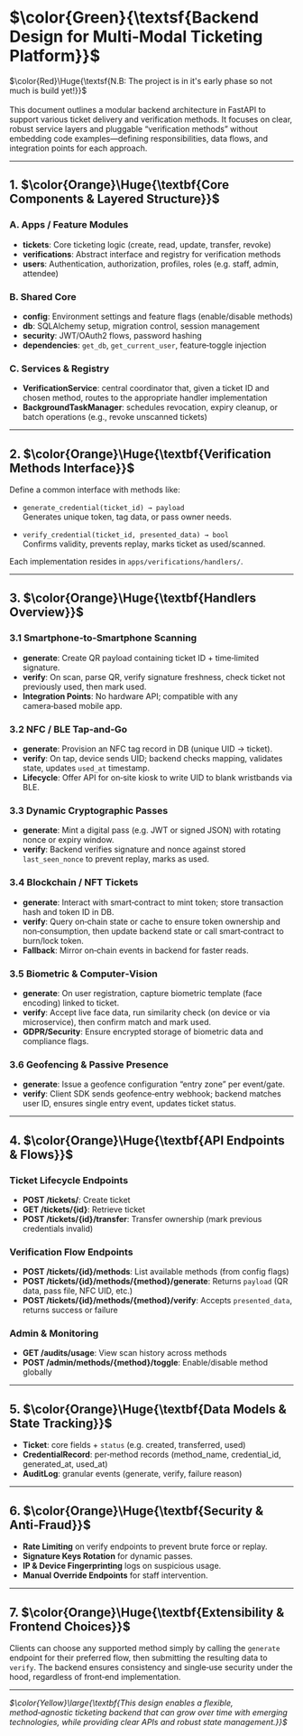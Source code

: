 #  $\color{Green}{\textsf{Backend Design for Multi‑Modal Ticketing Platform}}$

$\color{Red}\Huge{\textsf{N.B: The project is in it's early phase so not much is build yet!}}$
<br></br>
This document outlines a modular backend architecture in FastAPI to support various ticket delivery and verification methods. It focuses on clear, robust service layers and pluggable “verification methods” without embedding code examples—defining responsibilities, data flows, and integration points for each approach.

---

## 1.  $\color{Orange}\Huge{\textbf{Core Components & Layered Structure}}$

### A. Apps / Feature Modules
- **tickets**: Core ticketing logic (create, read, update, transfer, revoke)
- **verifications**: Abstract interface and registry for verification methods
- **users**: Authentication, authorization, profiles, roles (e.g. staff, admin, attendee)

### B. Shared Core
- **config**: Environment settings and feature flags (enable/disable methods)
- **db**: SQLAlchemy setup, migration control, session management
- **security**: JWT/OAuth2 flows, password hashing
- **dependencies**: `get_db`, `get_current_user`, feature‑toggle injection

### C. Services & Registry
- **VerificationService**: central coordinator that, given a ticket ID and chosen method, routes to the appropriate handler implementation
- **BackgroundTaskManager**: schedules revocation, expiry cleanup, or batch operations (e.g., revoke unscanned tickets)

---

## 2.  $\color{Orange}\Huge{\textbf{Verification Methods Interface}}$

Define a common interface with methods like:
- `generate_credential(ticket_id) → payload`  
  Generates unique token, tag data, or pass owner needs.

- `verify_credential(ticket_id, presented_data) → bool`  
  Confirms validity, prevents replay, marks ticket as used/scanned.

Each implementation resides in `apps/verifications/handlers/`.

---

## 3.  $\color{Orange}\Huge{\textbf{Handlers Overview}}$

### 3.1 Smartphone‑to‑Smartphone Scanning
- **generate**: Create QR payload containing ticket ID + time‑limited signature.  
- **verify**: On scan, parse QR, verify signature freshness, check ticket not previously used, then mark used.
- **Integration Points**: No hardware API; compatible with any camera‑based mobile app.

### 3.2 NFC / BLE Tap‑and‑Go
- **generate**: Provision an NFC tag record in DB (unique UID → ticket).  
- **verify**: On tap, device sends UID; backend checks mapping, validates state, updates `used_at` timestamp.
- **Lifecycle**: Offer API for on‑site kiosk to write UID to blank wristbands via BLE.

### 3.3 Dynamic Cryptographic Passes
- **generate**: Mint a digital pass (e.g. JWT or signed JSON) with rotating nonce or expiry window.  
- **verify**: Backend verifies signature and nonce against stored `last_seen_nonce` to prevent replay, marks as used.

### 3.4 Blockchain / NFT Tickets
- **generate**: Interact with smart‑contract to mint token; store transaction hash and token ID in DB.  
- **verify**: Query on‑chain state or cache to ensure token ownership and non‑consumption, then update backend state or call smart‑contract to burn/lock token.
- **Fallback**: Mirror on‑chain events in backend for faster reads.

### 3.5 Biometric & Computer‑Vision
- **generate**: On user registration, capture biometric template (face encoding) linked to ticket.  
- **verify**: Accept live face data, run similarity check (on device or via microservice), then confirm match and mark used.  
- **GDPR/Security**: Ensure encrypted storage of biometric data and compliance flags.

### 3.6 Geofencing & Passive Presence
- **generate**: Issue a geofence configuration “entry zone” per event/gate.  
- **verify**: Client SDK sends geofence‑entry webhook; backend matches user ID, ensures single entry event, updates ticket status.

---

## 4.  $\color{Orange}\Huge{\textbf{API Endpoints & Flows}}$

### Ticket Lifecycle Endpoints
- **POST /tickets/**: Create ticket
- **GET /tickets/{id}**: Retrieve ticket
- **POST /tickets/{id}/transfer**: Transfer ownership (mark previous credentials invalid)

### Verification Flow Endpoints
- **POST /tickets/{id}/methods**: List available methods (from config flags)
- **POST /tickets/{id}/methods/{method}/generate**: Returns `payload` (QR data, pass file, NFC UID, etc.)
- **POST /tickets/{id}/methods/{method}/verify**: Accepts `presented_data`, returns success or failure

### Admin & Monitoring
- **GET /audits/usage**: View scan history across methods
- **POST /admin/methods/{method}/toggle**: Enable/disable method globally

---

## 5.  $\color{Orange}\Huge{\textbf{Data Models & State Tracking}}$

- **Ticket**: core fields + `status` (e.g. created, transferred, used)
- **CredentialRecord**: per‑method records (method_name, credential_id, generated_at, used_at)
- **AuditLog**: granular events (generate, verify, failure reason)

---

## 6.  $\color{Orange}\Huge{\textbf{Security & Anti‑Fraud}}$

- **Rate Limiting** on verify endpoints to prevent brute force or replay.
- **Signature Keys Rotation** for dynamic passes.
- **IP & Device Fingerprinting** logs on suspicious usage.
- **Manual Override Endpoints** for staff intervention.

---

## 7.  $\color{Orange}\Huge{\textbf{Extensibility & Frontend Choices}}$

Clients can choose any supported method simply by calling the `generate` endpoint for their preferred flow, then submitting the resulting data to `verify`. The backend ensures consistency and single‑use security under the hood, regardless of front‑end implementation.

---


*$\color{Yellow}\large{\textbf{This design enables a flexible, method‑agnostic ticketing backend that can grow over time with emerging technologies, while providing clear APIs and robust state management.}}$*

